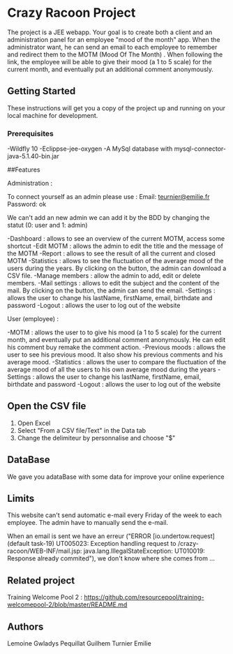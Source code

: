 # Crazy Racoon Project

The project is a JEE webapp.
Your goal is to create both a client and an administration panel for an employee "mood of the month" app. When the administrator want, he can send an email to each employee to remember and redirect them to the MOTM (Mood Of The Month)  . When following the link, the employee will be able to give their mood (a 1 to 5 scale) for the current month, and eventually put an additional comment anonymously.

## Getting Started

These instructions will get you a copy of the project up and running on your local machine for development.

### Prerequisites

-Wildfly 10
-Eclippse-jee-oxygen
-A MySql database with mysql-connector-java-5.1.40-bin.jar

##Features

Administration : 

To connect yourself as an admin please use :
Email: teurnier@emilie.fr
Password: ok

We can't add an new admin we can add it by the BDD by changing the statut (0: user and 1: admin)

-Dashboard : allows to see an overview of the current MOTM, access some shortcut
-Edit MOTM : allows the admin to edit the title and the message of the MOTM
-Report : allows to see the result of all the current and closed MOTM 
-Statistics : allows to see the fluctuation of the average mood of the users during the years. By clicking on the button, the admin can download a CSV file.
-Manage members : allow the admin to add, edit or delete members.
-Mail settings : allows to edit the subject and the content of the mail. By clicking on the button, the admin can send the email.
-Settings : allows the user to change his lastName, firstName, email, birthdate and password
-Logout : allows the user to log out of the website

User (employee) :

-MOTM : allows the user to to give his mood (a 1 to 5 scale) for the current month, and eventually put an additional comment anonymously. He can edit his comment buy remake the comment action.
-Previous moods : allows the user to see his previous mood. It also show his previous comments and his average mood.
-Statistics : allows the user to compare the fluctuation of the average mood of all the users to his own average mood during the years
-Settings : allows the user to change his lastName, firstName, email, birthdate and password
-Logout : allows the user to log out of the website

## Open the CSV file

1. Open Excel
2. Select "From a CSV file/Text" in the Data tab
3. Change the delimiteur by personnalise and choose "$"

## DataBase

We gave you adataBase with some data for improve your online experience 

## Limits

This website can't send automatic e-mail every Friday of the week to each employee. The admin have to manually send the e-mail.

When an email is sent we have an erreur ("ERROR [io.undertow.request] (default task-19) UT005023: Exception handling request to /crazy-racoon/WEB-INF/mail.jsp: java.lang.IllegalStateException: UT010019: Response already commited"), we don't know where she comes from ...


## Related project

Training Welcome Pool 2 : https://github.com/resourcepool/training-welcomepool-2/blob/master/README.md

## Authors

Lemoine Gwladys
Pequillat Guilhem
Turnier Emilie


